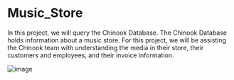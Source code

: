 # Music_Store
In this project, we will query the Chinook Database. The Chinook Database holds information about a music store. For this project, we will be assisting the Chinook team with understanding the media in their store, their customers and employees, and their invoice information.

![image](https://user-images.githubusercontent.com/89305678/160301232-351aa5e3-07d1-40a1-9446-da06cab4d312.png)
